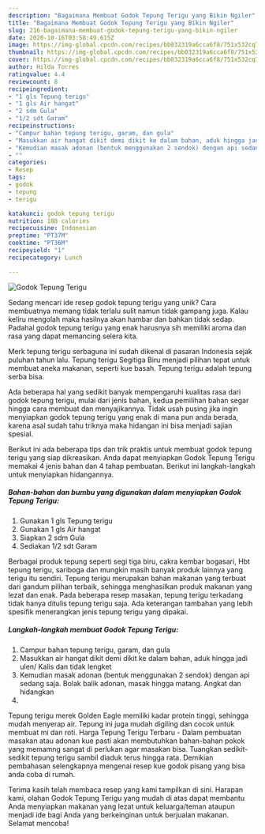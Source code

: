 ```yaml
---
description: "Bagaimana Membuat Godok Tepung Terigu yang Bikin Ngiler"
title: "Bagaimana Membuat Godok Tepung Terigu yang Bikin Ngiler"
slug: 216-bagaimana-membuat-godok-tepung-terigu-yang-bikin-ngiler
date: 2020-10-16T03:58:49.615Z
image: https://img-global.cpcdn.com/recipes/bb032319a6cca6f8/751x532cq70/godok-tepung-terigu-foto-resep-utama.jpg
thumbnail: https://img-global.cpcdn.com/recipes/bb032319a6cca6f8/751x532cq70/godok-tepung-terigu-foto-resep-utama.jpg
cover: https://img-global.cpcdn.com/recipes/bb032319a6cca6f8/751x532cq70/godok-tepung-terigu-foto-resep-utama.jpg
author: Hilda Torres
ratingvalue: 4.4
reviewcount: 8
recipeingredient:
- "1 gls Tepung terigu"
- "1 gls Air hangat"
- "2 sdm Gula"
- "1/2 sdt Garam"
recipeinstructions:
- "Campur bahan tepung terigu, garam, dan gula"
- "Masukkan air hangat dikit demi dikit ke dalam bahan, aduk hingga jadi ulen/ Kalis dan tidak lengket"
- "Kemudian masak adonan (bentuk menggunakan 2 sendok) dengan api sedang saja. Bolak balik adonan, masak hingga matang. Angkat dan hidangkan"
- ""
categories:
- Resep
tags:
- godok
- tepung
- terigu

katakunci: godok tepung terigu 
nutrition: 108 calories
recipecuisine: Indonesian
preptime: "PT37M"
cooktime: "PT36M"
recipeyield: "1"
recipecategory: Lunch

---
```



![Godok Tepung Terigu](https://img-global.cpcdn.com/recipes/bb032319a6cca6f8/751x532cq70/godok-tepung-terigu-foto-resep-utama.jpg)

Sedang mencari ide resep godok tepung terigu yang unik? Cara membuatnya memang tidak terlalu sulit namun tidak gampang juga. Kalau keliru mengolah maka hasilnya akan hambar dan bahkan tidak sedap. Padahal godok tepung terigu yang enak harusnya sih memiliki aroma dan rasa yang dapat memancing selera kita.

Merk tepung terigu serbaguna ini sudah dikenal di pasaran Indonesia sejak puluhan tahun lalu. Tepung terigu Segitiga Biru menjadi pilihan tepat untuk membuat aneka makanan, seperti kue basah. Tepung terigu adalah tepung serba bisa.

Ada beberapa hal yang sedikit banyak mempengaruhi kualitas rasa dari godok tepung terigu, mulai dari jenis bahan, kedua pemilihan bahan segar hingga cara membuat dan menyajikannya. Tidak usah pusing jika ingin menyiapkan godok tepung terigu yang enak di mana pun anda berada, karena asal sudah tahu triknya maka hidangan ini bisa menjadi sajian spesial.


Berikut ini ada beberapa tips dan trik praktis untuk membuat godok tepung terigu yang siap dikreasikan. Anda dapat menyiapkan Godok Tepung Terigu memakai 4 jenis bahan dan 4 tahap pembuatan. Berikut ini langkah-langkah untuk menyiapkan hidangannya.

<!--inarticleads1-->

##### Bahan-bahan dan bumbu yang digunakan dalam menyiapkan Godok Tepung Terigu:

1. Gunakan 1 gls Tepung terigu
1. Gunakan 1 gls Air hangat
1. Siapkan 2 sdm Gula
1. Sediakan 1/2 sdt Garam


Berbagai produk tepung seperti segi tiga biru, cakra kembar bogasari, Hbt tepung terigu, sariboga dan mungkin masih banyak produk lainnya yang terigu itu sendiri. Tepung terigu merupakan bahan makanan yang terbuat dari gandum pilihan terbaik, sehingga menghasilkan produk makanan yang lezat dan enak. Pada beberapa resep masakan, tepung terigu terkadang tidak hanya ditulis tepung terigu saja. Ada keterangan tambahan yang lebih spesifik menerangkan jenis tepung terigu yang dipakai. 

<!--inarticleads2-->

##### Langkah-langkah membuat Godok Tepung Terigu:

1. Campur bahan tepung terigu, garam, dan gula
1. Masukkan air hangat dikit demi dikit ke dalam bahan, aduk hingga jadi ulen/ Kalis dan tidak lengket
1. Kemudian masak adonan (bentuk menggunakan 2 sendok) dengan api sedang saja. Bolak balik adonan, masak hingga matang. Angkat dan hidangkan
1. 


Tepung terigu merek Golden Eagle memiliki kadar protein tinggi, sehingga mudah menyerap air. Tepung ini juga mudah digiling dan cocok untuk membuat mi dan roti. Harga Tepung Terigu Terbaru - Dalam pembuatan masakan atau adonan kue pasti akan membutuhkan bahan-bahan pokok yang memamng sangat di perlukan agar masakan bisa. Tuangkan sedikit-sedikit tepung terigu sambil diaduk terus hingga rata. Demikian pembahasan selengkapnya mengenai resep kue godok pisang yang bisa anda coba di rumah. 

Terima kasih telah membaca resep yang kami tampilkan di sini. Harapan kami, olahan Godok Tepung Terigu yang mudah di atas dapat membantu Anda menyiapkan makanan yang lezat untuk keluarga/teman ataupun menjadi ide bagi Anda yang berkeinginan untuk berjualan makanan. Selamat mencoba!
